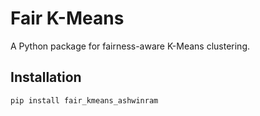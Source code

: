 # Fair K-Means

A Python package for fairness-aware K-Means clustering.

## Installation
```bash
pip install fair_kmeans_ashwinram